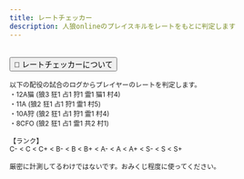 ```yaml
---
title: レートチェッカー
description: 人狼onlineのプレイスキルをレートをもとに判定します
---
```


<script setup>
import PlayerRate from './components/PlayerRate.vue'
</script>

<PlayerRate />

<br>
<div class="app">
    <button @click="toggleExplanation">🔻 レートチェッカーについて</button>
    <small v-if="showExplanation" class="explanation"><br><br>
            以下の配役の試合のログからプレイヤーのレートを判定します。<br>
            ・12A猫 (狼3 狂1 占1 狩1 霊1 猫1 村4)<br>
            ・11A (狼2 狂1 占1 狩1 霊1 村5)<br>
            ・10A狩 (狼2 狂1 占1 狩1 霊1 村4)<br>
            ・8CFO (狼2 狂1 占1 霊1 共2 村1)<br><br>【ランク】<br>
        C- < C < C+ < B- < B < B+ < A- < A < A+ < S- < S < S+<br><br>厳密に計測してるわけではないです。おみくじ程度に使ってください。
    </small>
</div>

<script>
export default {
  data() {
    return {
      showExplanation: false, // 説明を表示するかどうかの状態
    };
  },
  methods: {
    toggleExplanation() {
      this.showExplanation = !this.showExplanation; // 表示状態を切り替え
    },
  },
};
</script>
